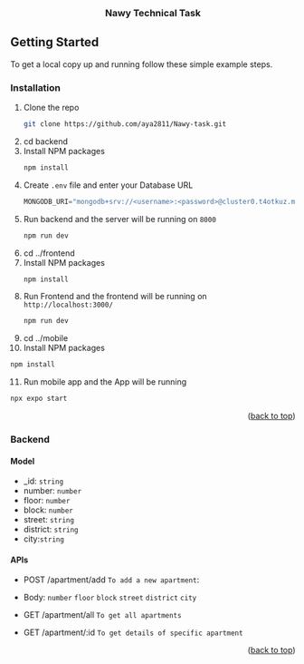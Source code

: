 <a name="readme-top"></a>

<br />

<h3 align="center">Nawy Technical Task</h3>
 


## Getting Started

To get a local copy up and running follow these simple example steps.

### Installation

1. Clone the repo
   ```sh
   git clone https://github.com/aya2811/Nawy-task.git
   ```
2. cd backend
2. Install NPM packages
   ```sh
   npm install
   ```
4. Create `.env` file and enter your Database URL
   ```js
   MONGODB_URI="mongodb+srv://<username>:<password>@cluster0.t4otkuz.mongodb.net/apartments?retryWrites=true&w=majority"
   ```
5. Run backend and the server will be running on `8000`
   ```sh
   npm run dev   
   ```
6. cd ../frontend 
7. Install NPM packages
   ```sh
   npm install
   ```
8. Run Frontend and the frontend will be running on `http://localhost:3000/`
   ```sh
   npm run dev
   ```
9. cd ../mobile 
10. Install NPM packages
   ```sh
   npm install
   ```
11. Run mobile app and the App will be running 
   ```sh
   npx expo start
   ```
<p align="right">(<a href="#readme-top">back to top</a>)</p>

### Backend

#### Model

* _id: `string`
*  number: `number`
*  floor: `number`
*  block: `number`
*  street: `string`
*  district: `string`
*  city:`string`

#### APIs

* POST /apartment/add `To add a new apartment`:
 * Body:
            `number`
            `floor`
            `block`
            `street`
            `district`
            `city`

* GET /apartment/all `To get all apartments`

* GET /apartment/:id `To get details of specific apartment`
    
   

<p align="right">(<a href="#readme-top">back to top</a>)</p>



